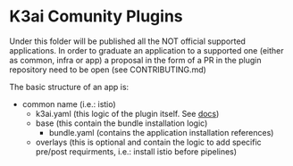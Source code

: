# K3ai Comunity Plugins

Under this folder will be published all the  NOT official supported applications.
In order to graduate an application to a supported one (either as common, infra or app) a proposal in the form of a PR in the plugin
repository need to be open (see CONTRIBUTING.md)

The basic structure of an app is:

- common name (i.e.: istio)
  - k3ai.yaml (this logic of the plugin itself. See [docs]("https://docs.k3a.in/1002/build-an-application-plugin))
  - base (this contain the bundle installation logic)
    - bundle.yaml (contains the application installation references)
  - overlays (this is optional and contain the logic to add specific pre/post requirments, i.e.: install istio before pipelines)

